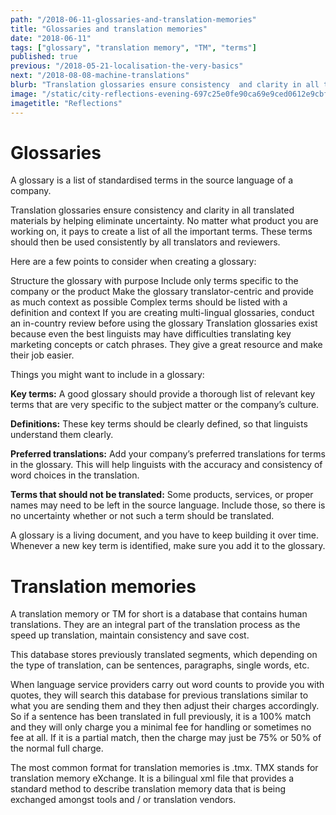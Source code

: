 ```yaml
---
path: "/2018-06-11-glossaries-and-translation-memories"
title: "Glossaries and translation memories"
date: "2018-06-11"
tags: ["glossary", "translation memory", "TM", "terms"]
published: true
previous: "/2018-05-21-localisation-the-very-basics"
next: "/2018-08-08-machine-translations"
blurb: "Translation glossaries ensure consistency  and clarity in all translated materials by helping eliminate uncertainty. Are you using a glossary yet?"
image: "/static/city-reflections-evening-697c25e0fe90ca69e9ced0612e9cbf53.jpg"
imagetitle: "Reflections"
---
```


# Glossaries

A glossary is a list of standardised terms in the source language of a company.

Translation glossaries ensure consistency and clarity in all translated materials by helping eliminate uncertainty. No matter what product you are working on, it pays to create a list of all the important terms. These terms should then be used consistently by all translators and reviewers.

Here are a few points to consider when creating a glossary:

Structure the glossary with purpose
Include only terms specific to the company or the product
Make the glossary translator-centric and provide as much context as possible
Complex terms should be listed with a definition and context
If you are creating multi-lingual glossaries, conduct an in-country review before using the glossary
Translation glossaries exist because even the best linguists may have difficulties translating key marketing concepts or catch phrases. They give a great resource and make their job easier.

Things you might want to include in a glossary:

__Key terms:__ A good glossary should provide a thorough list of relevant key terms that are very specific to the subject matter or the company’s culture.

__Definitions:__ These key terms should be clearly defined, so that linguists understand them clearly.

__Preferred translations:__ Add your company’s preferred translations for terms in the glossary. This will help linguists with the accuracy and consistency of word choices in the translation.

__Terms that should not be translated:__ Some products, services, or proper names may need to be left in the source language. Include those, so there is no uncertainty whether or not such a term should be translated.

A glossary is a living document, and you have to keep building it over time. Whenever a new key term is identified, make sure you add it to the glossary.

# Translation memories

A translation memory or TM for short is a database that contains human translations. They are an integral part of the translation process as the speed up translation, maintain consistency and save cost.

This database stores previously translated segments, which depending on the type of translation, can be sentences, paragraphs, single words, etc.

When language service providers carry out word counts to provide you with quotes, they will search this database for previous translations similar to what you are sending them and they then adjust their charges accordingly. So if a sentence has been translated in full previously, it is a 100% match and they will only charge you a minimal fee for handling or sometimes no fee at all. If it is a partial match, then the charge may just be 75% or 50% of the normal full charge.

The most common format for translation memories is .tmx. TMX stands for translation memory eXchange. It is a bilingual xml file that provides a standard method to describe translation memory data that is being exchanged amongst tools and / or translation vendors.